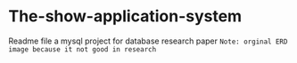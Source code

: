 # The-show-application-system
Readme file
a mysql project for database research paper
`Note: orginal ERD image because it not good in research`
